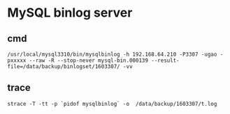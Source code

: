 # MySQL binlog server

## cmd 

```shell
/usr/local/mysql3310/bin/mysqlbinlog -h 192.168.64.210 -P3307 -ugao -pxxxxx --raw -R --stop-never mysql-bin.000139 --result-file=/data/backup/binlogset/1603307/ -vv
```



## trace

```shell
strace -T -tt -p `pidof mysqlbinlog` -o  /data/backup/1603307/t.log
```

